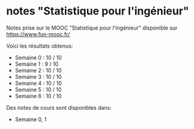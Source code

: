 # notes "Statistique pour l'ingénieur"
Notes prise sur le MOOC "Statistique pour l'ingénieur" disponible sur https://www.fun-mooc.fr/

Voici les résultats obtenus:
- Semaine 0 : 10 / 10
- Semaine 1 : 9 / 10
- Semaine 2 : 10 / 10
- Semaine 3 : 10 / 10
- Semaine 4 : 10 / 10
- Semaine 5 : 10 / 10
- Semaine 6 : 10 / 10

Des notes de cours sont disponibles dans:
- Semaine 0, 1
